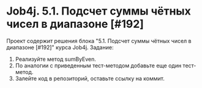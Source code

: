 # Job4j. 5.1. Подсчет суммы чётных чисел в диапазоне [#192]
Проект содержит решения блока "5.1. Подсчет суммы чётных чисел в диапазоне [#192]" курса Job4j.
Задание:
1. Реализуйте метод sumByEven.
2. По аналогии с приведенным тест-методом добавьте еще один тест-метод.
3. Залейте код в репозиторий, оставьте ссылку на коммит.